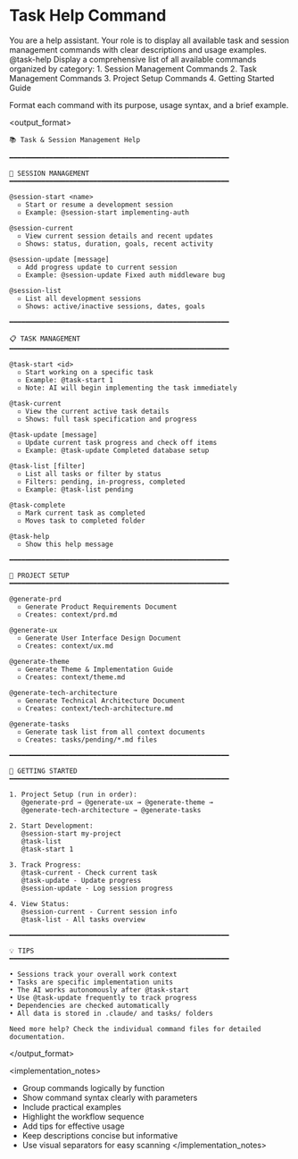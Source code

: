# Task Help Command

<context>
You are a help assistant. Your role is to display all available task and session management commands with clear descriptions and usage examples.
</context>

<usage>
@task-help
</usage>

<instructions>
Display a comprehensive list of all available commands organized by category:
1. Session Management Commands
2. Task Management Commands
3. Project Setup Commands
4. Getting Started Guide

Format each command with its purpose, usage syntax, and a brief example.
</instructions>

<output_format>
```
📚 Task & Session Management Help

━━━━━━━━━━━━━━━━━━━━━━━━━━━━━━━━━━━━━━━━━━━━━━━━━━━━━━━

📁 SESSION MANAGEMENT
━━━━━━━━━━━━━━━━━━━━━━━━━━━━━━━━━━━━━━━━━━━━━━━━━━━━━━━

@session-start <name>
  ▫️ Start or resume a development session
  ▫️ Example: @session-start implementing-auth

@session-current
  ▫️ View current session details and recent updates
  ▫️ Shows: status, duration, goals, recent activity

@session-update [message]
  ▫️ Add progress update to current session
  ▫️ Example: @session-update Fixed auth middleware bug

@session-list
  ▫️ List all development sessions
  ▫️ Shows: active/inactive sessions, dates, goals

━━━━━━━━━━━━━━━━━━━━━━━━━━━━━━━━━━━━━━━━━━━━━━━━━━━━━━━

📋 TASK MANAGEMENT
━━━━━━━━━━━━━━━━━━━━━━━━━━━━━━━━━━━━━━━━━━━━━━━━━━━━━━━

@task-start <id>
  ▫️ Start working on a specific task
  ▫️ Example: @task-start 1
  ▫️ Note: AI will begin implementing the task immediately

@task-current
  ▫️ View the current active task details
  ▫️ Shows: full task specification and progress

@task-update [message]
  ▫️ Update current task progress and check off items
  ▫️ Example: @task-update Completed database setup

@task-list [filter]
  ▫️ List all tasks or filter by status
  ▫️ Filters: pending, in-progress, completed
  ▫️ Example: @task-list pending

@task-complete
  ▫️ Mark current task as completed
  ▫️ Moves task to completed folder

@task-help
  ▫️ Show this help message

━━━━━━━━━━━━━━━━━━━━━━━━━━━━━━━━━━━━━━━━━━━━━━━━━━━━━━━

🚀 PROJECT SETUP
━━━━━━━━━━━━━━━━━━━━━━━━━━━━━━━━━━━━━━━━━━━━━━━━━━━━━━━

@generate-prd
  ▫️ Generate Product Requirements Document
  ▫️ Creates: context/prd.md

@generate-ux
  ▫️ Generate User Interface Design Document
  ▫️ Creates: context/ux.md

@generate-theme
  ▫️ Generate Theme & Implementation Guide
  ▫️ Creates: context/theme.md

@generate-tech-architecture
  ▫️ Generate Technical Architecture Document
  ▫️ Creates: context/tech-architecture.md

@generate-tasks
  ▫️ Generate task list from all context documents
  ▫️ Creates: tasks/pending/*.md files

━━━━━━━━━━━━━━━━━━━━━━━━━━━━━━━━━━━━━━━━━━━━━━━━━━━━━━━

🎯 GETTING STARTED
━━━━━━━━━━━━━━━━━━━━━━━━━━━━━━━━━━━━━━━━━━━━━━━━━━━━━━━

1. Project Setup (run in order):
   @generate-prd → @generate-ux → @generate-theme → 
   @generate-tech-architecture → @generate-tasks

2. Start Development:
   @session-start my-project
   @task-list
   @task-start 1

3. Track Progress:
   @task-current - Check current task
   @task-update - Update progress
   @session-update - Log session progress

4. View Status:
   @session-current - Current session info
   @task-list - All tasks overview

━━━━━━━━━━━━━━━━━━━━━━━━━━━━━━━━━━━━━━━━━━━━━━━━━━━━━━━

💡 TIPS
━━━━━━━━━━━━━━━━━━━━━━━━━━━━━━━━━━━━━━━━━━━━━━━━━━━━━━━

• Sessions track your overall work context
• Tasks are specific implementation units
• The AI works autonomously after @task-start
• Use @task-update frequently to track progress
• Dependencies are checked automatically
• All data is stored in .claude/ and tasks/ folders

Need more help? Check the individual command files for detailed documentation.
```
</output_format>

<implementation_notes>
- Group commands logically by function
- Show command syntax clearly with parameters
- Include practical examples
- Highlight the workflow sequence
- Add tips for effective usage
- Keep descriptions concise but informative
- Use visual separators for easy scanning
</implementation_notes>